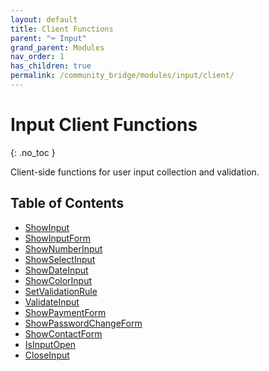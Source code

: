 ```yaml
---
layout: default
title: Client Functions
parent: "⌨️ Input"
grand_parent: Modules
nav_order: 1
has_children: true
permalink: /community_bridge/modules/input/client/
---
```


# Input Client Functions
{: .no_toc }

Client-side functions for user input collection and validation.

## Table of Contents

- [ShowInput](client/ShowInput.md)
- [ShowInputForm](client/ShowInputForm.md)
- [ShowNumberInput](client/ShowNumberInput.md)
- [ShowSelectInput](client/ShowSelectInput.md)
- [ShowDateInput](client/ShowDateInput.md)
- [ShowColorInput](client/ShowColorInput.md)
- [SetValidationRule](client/SetValidationRule.md)
- [ValidateInput](client/ValidateInput.md)
- [ShowPaymentForm](client/ShowPaymentForm.md)
- [ShowPasswordChangeForm](client/ShowPasswordChangeForm.md)
- [ShowContactForm](client/ShowContactForm.md)
- [IsInputOpen](client/IsInputOpen.md)
- [CloseInput](client/CloseInput.md)